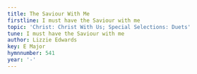 ```yaml
---
title: The Saviour With Me
firstline: I must have the Saviour with me
topic: 'Christ: Christ With Us; Special Selections: Duets'
tune: I must have the Saviour with me
author: Lizzie Edwards
key: E Major
hymnnumber: 541
year: '-'
---
```

